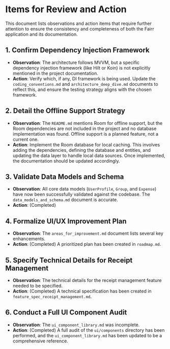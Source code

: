 # Items for Review and Action

This document lists observations and action items that require further attention to ensure the consistency and completeness of both the Fairr application and its documentation.

## 1. Confirm Dependency Injection Framework

- **Observation**: The architecture follows MVVM, but a specific dependency injection framework (like Hilt or Koin) is not explicitly mentioned in the project documentation.
- **Action**: Verify which, if any, DI framework is being used. Update the `coding_conventions.md` and `architecture_deep_dive.md` documents to reflect this, and ensure the testing strategy aligns with the chosen framework.

## 2. Detail the Offline Support Strategy

- **Observation**: The `README.md` mentions Room for offline support, but the Room dependencies are not included in the project and no database implementation was found. Offline support is a planned feature, not a current one.
- **Action**: Implement the Room database for local caching. This involves adding the dependencies, defining the database and entities, and updating the data layer to handle local data sources. Once implemented, the documentation should be updated accordingly.

## 3. Validate Data Models and Schema

- **Observation**: All core data models (`UserProfile`, `Group`, and `Expense`) have now been successfully validated against the codebase. The `data_models_and_schema.md` document is accurate.
- **Action**: (Completed)

## 4. Formalize UI/UX Improvement Plan

- **Observation**: The `areas_for_improvement.md` document lists several key enhancements.
- **Action**: (Completed) A prioritized plan has been created in `roadmap.md`.

## 5. Specify Technical Details for Receipt Management

- **Observation**: The technical details for the receipt management feature needed to be specified.
- **Action**: (Completed) A technical specification has been created in `feature_spec_receipt_management.md`.

## 6. Conduct a Full UI Component Audit

- **Observation**: The `ui_component_library.md` was incomplete.
- **Action**: (Completed) A full audit of the `ui/components` directory has been performed, and the `ui_component_library.md` has been updated to be a comprehensive reference.
